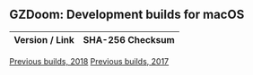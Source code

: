 ## GZDoom: Development builds for macOS

|Version / Link|SHA-256 Checksum|
|---|---|

[Previous builds, 2018](https://github.com/alexey-lysiuk/gzdoom-macos-devbuilds-2018)
[Previous builds, 2017](https://github.com/alexey-lysiuk/gzdoom-macos-devbuilds-2017)
